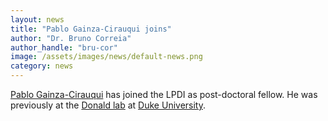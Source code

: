 ```yaml
---
layout: news
title: "Pablo Gainza-Cirauqui joins"
author: "Dr. Bruno Correia"
author_handle: "bru-cor"
image: /assets/images/news/default-news.png
category: news
---
```

[Pablo Gainza-Cirauqui][1] has joined the LPDI as post-doctoral fellow. He was previously at the [Donald lab][2] at [Duke University][3].

[1]: //team/pablo-gainza
[2]: https://www2.cs.duke.edu/donaldlab/home.php
[3]: https://www.duke.edu/

